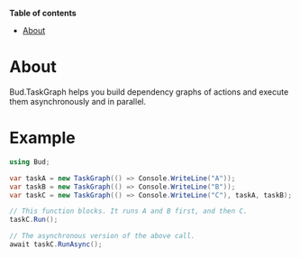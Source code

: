 __Table of contents__

* [About](#about)


# About

Bud.TaskGraph helps you build dependency graphs of actions and execute them asynchronously and in parallel.

# Example

```csharp
using Bud;

var taskA = new TaskGraph(() => Console.WriteLine("A"));
var taskB = new TaskGraph(() => Console.WriteLine("B"));
var taskC = new TaskGraph(() => Console.WriteLine("C"), taskA, taskB);

// This function blocks. It runs A and B first, and then C.
taskC.Run();

// The asynchronous version of the above call.
await taskC.RunAsync();
```